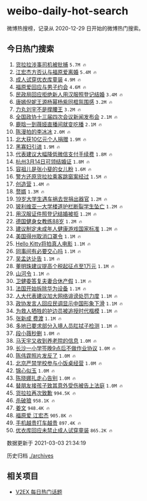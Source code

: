# weibo-daily-hot-search

微博热搜榜，记录从 2020-12-29 日开始的微博热门搜索。

## 今日热门搜索

<!-- BEGIN -->

1. [货拉拉涉事司机被批捕](https://s.weibo.com/weibo?q=%23%E8%B4%A7%E6%8B%89%E6%8B%89%E6%B6%89%E4%BA%8B%E5%8F%B8%E6%9C%BA%E8%A2%AB%E6%89%B9%E6%8D%95%23&Refer=top) `5.7M 🔥`
1. [江宏杰方否认与福原爱离婚](https://s.weibo.com/weibo?q=%E6%B1%9F%E5%AE%8F%E6%9D%B0%E6%96%B9%E5%90%A6%E8%AE%A4%E4%B8%8E%E7%A6%8F%E5%8E%9F%E7%88%B1%E7%A6%BB%E5%A9%9A&Refer=top) `5.4M 🔥`
1. [成人试穿优衣库童装](https://s.weibo.com/weibo?q=%23%E6%88%90%E4%BA%BA%E8%AF%95%E7%A9%BF%E4%BC%98%E8%A1%A3%E5%BA%93%E7%AB%A5%E8%A3%85%23&Refer=top) `4.9M 🔥`
1. [福原爱回应与男子约会](https://s.weibo.com/weibo?q=%23%E7%A6%8F%E5%8E%9F%E7%88%B1%E5%9B%9E%E5%BA%94%E4%B8%8E%E7%94%B7%E5%AD%90%E7%BA%A6%E4%BC%9A%23&Refer=top) `4.6M 🔥`
1. [民政局回应拒绝新人用汉服照登记结婚](https://s.weibo.com/weibo?q=%23%E6%B0%91%E6%94%BF%E5%B1%80%E5%9B%9E%E5%BA%94%E6%8B%92%E7%BB%9D%E6%96%B0%E4%BA%BA%E7%94%A8%E6%B1%89%E6%9C%8D%E7%85%A7%E7%99%BB%E8%AE%B0%E7%BB%93%E5%A9%9A%23&Refer=top) `3.4M 🔥`
1. [唐嫣倪妮王源杨幂杨紫同框氛围感](https://s.weibo.com/weibo?q=%23%E5%94%90%E5%AB%A3%E5%80%AA%E5%A6%AE%E7%8E%8B%E6%BA%90%E6%9D%A8%E5%B9%82%E6%9D%A8%E7%B4%AB%E5%90%8C%E6%A1%86%E6%B0%9B%E5%9B%B4%E6%84%9F%23&Refer=top) `3.2M 🔥`
1. [力丸刘宇不是撑腰王](https://s.weibo.com/weibo?q=%23%E5%8A%9B%E4%B8%B8%E5%88%98%E5%AE%87%E4%B8%8D%E6%98%AF%E6%92%91%E8%85%B0%E7%8E%8B%23&Refer=top) `3.2M 🔥`
1. [全国政协十三届四次会议新闻发布会](https://s.weibo.com/weibo?q=%23%E5%85%A8%E5%9B%BD%E6%94%BF%E5%8D%8F%E5%8D%81%E4%B8%89%E5%B1%8A%E5%9B%9B%E6%AC%A1%E4%BC%9A%E8%AE%AE%E6%96%B0%E9%97%BB%E5%8F%91%E5%B8%83%E4%BC%9A%23&Refer=top) `2.1M 🔥`
1. [鹿晗一到薇娅直播间就变吃播](https://s.weibo.com/weibo?q=%23%E9%B9%BF%E6%99%97%E4%B8%80%E5%88%B0%E8%96%87%E5%A8%85%E7%9B%B4%E6%92%AD%E9%97%B4%E5%B0%B1%E5%8F%98%E5%90%83%E6%92%AD%23&Refer=top) `2.1M 🔥`
1. [陈漫拍的李冰冰](https://s.weibo.com/weibo?q=%E9%99%88%E6%BC%AB%E6%8B%8D%E7%9A%84%E6%9D%8E%E5%86%B0%E5%86%B0&Refer=top) `2.0M 🔥`
1. [北大获10亿元个人捐赠](https://s.weibo.com/weibo?q=%23%E5%8C%97%E5%A4%A7%E8%8E%B710%E4%BA%BF%E5%85%83%E4%B8%AA%E4%BA%BA%E6%8D%90%E8%B5%A0%23&Refer=top) `1.9M 🔥`
1. [黑寡妇引进](https://s.weibo.com/weibo?q=%E9%BB%91%E5%AF%A1%E5%A6%87%E5%BC%95%E8%BF%9B&Refer=top) `1.9M 🔥`
1. [代表建议大幅降低微信支付手续费](https://s.weibo.com/weibo?q=%23%E4%BB%A3%E8%A1%A8%E5%BB%BA%E8%AE%AE%E5%A4%A7%E5%B9%85%E9%99%8D%E4%BD%8E%E5%BE%AE%E4%BF%A1%E6%94%AF%E4%BB%98%E6%89%8B%E7%BB%AD%E8%B4%B9%23&Refer=top) `1.8M 🔥`
1. [杭州3月14日可领结婚证](https://s.weibo.com/weibo?q=%E6%9D%AD%E5%B7%9E3%E6%9C%8814%E6%97%A5%E5%8F%AF%E9%A2%86%E7%BB%93%E5%A9%9A%E8%AF%81&Refer=top) `1.8M 🔥`
1. [容祖儿是张小斐的女儿粉](https://s.weibo.com/weibo?q=%23%E5%AE%B9%E7%A5%96%E5%84%BF%E6%98%AF%E5%BC%A0%E5%B0%8F%E6%96%90%E7%9A%84%E5%A5%B3%E5%84%BF%E7%B2%89%23&Refer=top) `1.6M 🔥`
1. [警方还原货拉拉乘客跳窗案经过](https://s.weibo.com/weibo?q=%23%E8%AD%A6%E6%96%B9%E8%BF%98%E5%8E%9F%E8%B4%A7%E6%8B%89%E6%8B%89%E4%B9%98%E5%AE%A2%E8%B7%B3%E7%AA%97%E6%A1%88%E7%BB%8F%E8%BF%87%23&Refer=top) `1.5M 🔥`
1. [创造营](https://s.weibo.com/weibo?q=%E5%88%9B%E9%80%A0%E8%90%A5&Refer=top) `1.4M 🔥`
1. [赘婿](https://s.weibo.com/weibo?q=%E8%B5%98%E5%A9%BF&Refer=top) `1.3M 🔥`
1. [19岁大学生遇车祸去世捐出器官](https://s.weibo.com/weibo?q=%2319%E5%B2%81%E5%A4%A7%E5%AD%A6%E7%94%9F%E9%81%87%E8%BD%A6%E7%A5%B8%E5%8E%BB%E4%B8%96%E6%8D%90%E5%87%BA%E5%99%A8%E5%AE%98%23&Refer=top) `1.2M 🔥`
1. [玻利维亚一大学楼道护栏断裂学生坠亡](https://s.weibo.com/weibo?q=%23%E7%8E%BB%E5%88%A9%E7%BB%B4%E4%BA%9A%E4%B8%80%E5%A4%A7%E5%AD%A6%E6%A5%BC%E9%81%93%E6%8A%A4%E6%A0%8F%E6%96%AD%E8%A3%82%E5%AD%A6%E7%94%9F%E5%9D%A0%E4%BA%A1%23&Refer=top) `1.2M 🔥`
1. [用汉服证件照登记结婚被拒](https://s.weibo.com/weibo?q=%E7%94%A8%E6%B1%89%E6%9C%8D%E8%AF%81%E4%BB%B6%E7%85%A7%E7%99%BB%E8%AE%B0%E7%BB%93%E5%A9%9A%E8%A2%AB%E6%8B%92&Refer=top) `1.2M 🔥`
1. [德国健身女教练88岁](https://s.weibo.com/weibo?q=%E5%BE%B7%E5%9B%BD%E5%81%A5%E8%BA%AB%E5%A5%B3%E6%95%99%E7%BB%8388%E5%B2%81&Refer=top) `1.2M 🔥`
1. [建议制定未成年人健康游戏国家标准](https://s.weibo.com/weibo?q=%23%E5%BB%BA%E8%AE%AE%E5%88%B6%E5%AE%9A%E6%9C%AA%E6%88%90%E5%B9%B4%E4%BA%BA%E5%81%A5%E5%BA%B7%E6%B8%B8%E6%88%8F%E5%9B%BD%E5%AE%B6%E6%A0%87%E5%87%86%23&Refer=top) `1.2M 🔥`
1. [美国得州取消口罩令](https://s.weibo.com/weibo?q=%E7%BE%8E%E5%9B%BD%E5%BE%97%E5%B7%9E%E5%8F%96%E6%B6%88%E5%8F%A3%E7%BD%A9%E4%BB%A4&Refer=top) `1.1M 🔥`
1. [Hello Kitty将拍真人电影](https://s.weibo.com/weibo?q=Hello%20Kitty%E5%B0%86%E6%8B%8D%E7%9C%9F%E4%BA%BA%E7%94%B5%E5%BD%B1&Refer=top) `1.1M 🔥`
1. [同事间有必要交心吗](https://s.weibo.com/weibo?q=%23%E5%90%8C%E4%BA%8B%E9%97%B4%E6%9C%89%E5%BF%85%E8%A6%81%E4%BA%A4%E5%BF%83%E5%90%97%23&Refer=top) `1.1M 🔥`
1. [吴孟达讣告](https://s.weibo.com/weibo?q=%E5%90%B4%E5%AD%9F%E8%BE%BE%E8%AE%A3%E5%91%8A&Refer=top) `1.1M 🔥`
1. [董明珠建议提高个税起征点至1万元](https://s.weibo.com/weibo?q=%23%E8%91%A3%E6%98%8E%E7%8F%A0%E5%BB%BA%E8%AE%AE%E6%8F%90%E9%AB%98%E4%B8%AA%E7%A8%8E%E8%B5%B7%E5%BE%81%E7%82%B9%E8%87%B31%E4%B8%87%E5%85%83%23&Refer=top) `1.1M 🔥`
1. [山河令](https://s.weibo.com/weibo?q=%E5%B1%B1%E6%B2%B3%E4%BB%A4&Refer=top) `1.1M 🔥`
1. [卫健委答复夫妻合休产假](https://s.weibo.com/weibo?q=%23%E5%8D%AB%E5%81%A5%E5%A7%94%E7%AD%94%E5%A4%8D%E5%A4%AB%E5%A6%BB%E5%90%88%E4%BC%91%E4%BA%A7%E5%81%87%23&Refer=top) `1.1M 🔥`
1. [法国开始拆除华为设备](https://s.weibo.com/weibo?q=%E6%B3%95%E5%9B%BD%E5%BC%80%E5%A7%8B%E6%8B%86%E9%99%A4%E5%8D%8E%E4%B8%BA%E8%AE%BE%E5%A4%87&Refer=top) `1.1M 🔥`
1. [人大代表建议加大网络诽谤处罚力度](https://s.weibo.com/weibo?q=%23%E4%BA%BA%E5%A4%A7%E4%BB%A3%E8%A1%A8%E5%BB%BA%E8%AE%AE%E5%8A%A0%E5%A4%A7%E7%BD%91%E7%BB%9C%E8%AF%BD%E8%B0%A4%E5%A4%84%E7%BD%9A%E5%8A%9B%E5%BA%A6%23&Refer=top) `1.1M 🔥`
1. [政协发言人回应民调显示中国形象下滑](https://s.weibo.com/weibo?q=%23%E6%94%BF%E5%8D%8F%E5%8F%91%E8%A8%80%E4%BA%BA%E5%9B%9E%E5%BA%94%E6%B0%91%E8%B0%83%E6%98%BE%E7%A4%BA%E4%B8%AD%E5%9B%BD%E5%BD%A2%E8%B1%A1%E4%B8%8B%E6%BB%91%23&Refer=top) `1.1M 🔥`
1. [为救人牺牲的护边员被追授时代楷模](https://s.weibo.com/weibo?q=%23%E4%B8%BA%E6%95%91%E4%BA%BA%E7%89%BA%E7%89%B2%E7%9A%84%E6%8A%A4%E8%BE%B9%E5%91%98%E8%A2%AB%E8%BF%BD%E6%8E%88%E6%97%B6%E4%BB%A3%E6%A5%B7%E6%A8%A1%23&Refer=top) `1.1M 🔥`
1. [张新成 费渡](https://s.weibo.com/weibo?q=%E5%BC%A0%E6%96%B0%E6%88%90%20%E8%B4%B9%E6%B8%A1&Refer=top) `1.1M 🔥`
1. [多地已要求部分入境人员肛拭子检测](https://s.weibo.com/weibo?q=%E5%A4%9A%E5%9C%B0%E5%B7%B2%E8%A6%81%E6%B1%82%E9%83%A8%E5%88%86%E5%85%A5%E5%A2%83%E4%BA%BA%E5%91%98%E8%82%9B%E6%8B%AD%E5%AD%90%E6%A3%80%E6%B5%8B&Refer=top) `1.1M 🔥`
1. [段小薇秒删](https://s.weibo.com/weibo?q=%E6%AE%B5%E5%B0%8F%E8%96%87%E7%A7%92%E5%88%A0&Refer=top) `1.0M 🔥`
1. [马天宇又收到养老院的信息](https://s.weibo.com/weibo?q=%23%E9%A9%AC%E5%A4%A9%E5%AE%87%E5%8F%88%E6%94%B6%E5%88%B0%E5%85%BB%E8%80%81%E9%99%A2%E7%9A%84%E4%BF%A1%E6%81%AF%23&Refer=top) `1.0M 🔥`
1. [长沙一小学签晚9点后不做作业协议](https://s.weibo.com/weibo?q=%23%E9%95%BF%E6%B2%99%E4%B8%80%E5%B0%8F%E5%AD%A6%E7%AD%BE%E6%99%9A9%E7%82%B9%E5%90%8E%E4%B8%8D%E5%81%9A%E4%BD%9C%E4%B8%9A%E5%8D%8F%E8%AE%AE%23&Refer=top) `1.0M 🔥`
1. [陈伟霆照片发反了](https://s.weibo.com/weibo?q=%23%E9%99%88%E4%BC%9F%E9%9C%86%E7%85%A7%E7%89%87%E5%8F%91%E5%8F%8D%E4%BA%86%23&Refer=top) `1.0M 🔥`
1. [北京严禁学校参与小饭桌经营](https://s.weibo.com/weibo?q=%23%E5%8C%97%E4%BA%AC%E4%B8%A5%E7%A6%81%E5%AD%A6%E6%A0%A1%E5%8F%82%E4%B8%8E%E5%B0%8F%E9%A5%AD%E6%A1%8C%E7%BB%8F%E8%90%A5%23&Refer=top) `1.0M 🔥`
1. [锦心似玉](https://s.weibo.com/weibo?q=%23%E9%94%A6%E5%BF%83%E4%BC%BC%E7%8E%89%23&Refer=top) `1.0M 🔥`
1. [陈晓娜扎走心告别](https://s.weibo.com/weibo?q=%23%E9%99%88%E6%99%93%E5%A8%9C%E6%89%8E%E8%B5%B0%E5%BF%83%E5%91%8A%E5%88%AB%23&Refer=top) `1.0M 🔥`
1. [替朋友接孩子致其意外受伤被告上法庭](https://s.weibo.com/weibo?q=%23%E6%9B%BF%E6%9C%8B%E5%8F%8B%E6%8E%A5%E5%AD%A9%E5%AD%90%E8%87%B4%E5%85%B6%E6%84%8F%E5%A4%96%E5%8F%97%E4%BC%A4%E8%A2%AB%E5%91%8A%E4%B8%8A%E6%B3%95%E5%BA%AD%23&Refer=top) `1.0M 🔥`
1. [货拉拉再次致歉](https://s.weibo.com/weibo?q=%E8%B4%A7%E6%8B%89%E6%8B%89%E5%86%8D%E6%AC%A1%E8%87%B4%E6%AD%89&Refer=top) `994.5K 🔥`
1. [杀破狼](https://s.weibo.com/weibo?q=%E6%9D%80%E7%A0%B4%E7%8B%BC&Refer=top) `958.1K 🔥`
1. [姜文](https://s.weibo.com/weibo?q=%E5%A7%9C%E6%96%87&Refer=top) `948.4K 🔥`
1. [福原爱 江宏杰](https://s.weibo.com/weibo?q=%E7%A6%8F%E5%8E%9F%E7%88%B1%20%E6%B1%9F%E5%AE%8F%E6%9D%B0&Refer=top) `905.8K 🔥`
1. [手机越贵打车越贵](https://s.weibo.com/weibo?q=%E6%89%8B%E6%9C%BA%E8%B6%8A%E8%B4%B5%E6%89%93%E8%BD%A6%E8%B6%8A%E8%B4%B5&Refer=top) `897.4K 🔥`
1. [优衣库回应未禁止成人试穿童装](https://s.weibo.com/weibo?q=%E4%BC%98%E8%A1%A3%E5%BA%93%E5%9B%9E%E5%BA%94%E6%9C%AA%E7%A6%81%E6%AD%A2%E6%88%90%E4%BA%BA%E8%AF%95%E7%A9%BF%E7%AB%A5%E8%A3%85&Refer=top) `865.2K 🔥`

数据更新于 2021-03-03 21:34:19

<!-- END -->

历史归档 [./archives](./archives)

## 相关项目

- [V2EX 每日热门话题](https://github.com/boojack/v2ex-daily-hot-topic)
